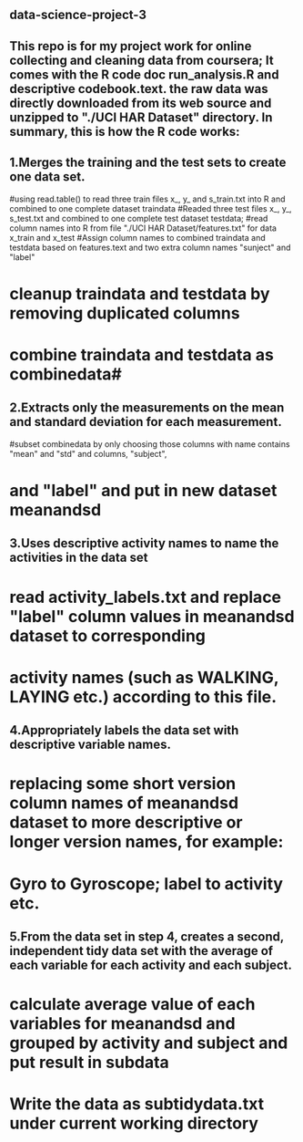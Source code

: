 ## data-science-project-3

## This repo is for my project work for online collecting and cleaning data from coursera; It comes with the R code doc run_analysis.R and descriptive codebook.text. the raw data was directly downloaded from its web source and unzipped to "./UCI HAR Dataset" directory. In summary, this is how the R code works:  

## 1.Merges the training and the test sets to create one data set.
  #using read.table() to read three train files x_, y_ and s_train.txt into R and combined to one complete dataset traindata    #Readed three test files x_, y_, s_test.txt and combined to one complete test dataset testdata;                              #read column names into R from file "./UCI HAR Dataset/features.txt" for data x_train and x_test                             #Assign column names to combined traindata and testdata based on features.text and two extra column names "sunject" and   "label"                                                                                                                      
  # cleanup traindata and testdata by removing duplicated columns                                                           
  # combine traindata and testdata as combinedata#

## 2.Extracts only the measurements on the mean and standard deviation for each measurement. 
 #subset combinedata by only choosing those columns with name contains "mean" and "std" and columns, "subject",
 # and "label" and put in new dataset meanandsd

## 3.Uses descriptive activity names to name the activities in the data set
 # read activity_labels.txt and replace "label" column values in meanandsd dataset to corresponding 
 # activity names (such as WALKING, LAYING etc.) according to this file.
 
## 4.Appropriately labels the data set with descriptive variable names.
 # replacing some short version column names of meanandsd dataset to more descriptive or longer version names, for example:
 # Gyro	to Gyroscope; label  to activity etc.

## 5.From the data set in step 4, creates a second, independent tidy data  set with the average of each variable for each activity and each subject.
  # calculate average value of each variables for meanandsd and grouped by activity and subject and put result in subdata
  # Write the data as subtidydata.txt under current working directory
 

